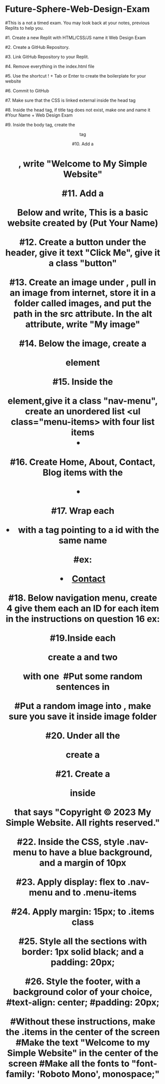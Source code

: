 # Future-Sphere-Web-Design-Exam

#This is a not a timed exam. You may look back at your notes, previous Replits to help you.

#1. Create a new Replit with HTML/CSS/JS name it Web Design Exam

#2. Create a GitHub Repository. 

#3. Link GitHub Repository to your Replit.

#4. Remove everything in the index.html file

#5. Use the shortcut ! + Tab or Enter to create the boilerplate for your website

#6. Commit to GitHub

#7. Make sure that the CSS is linked external inside the head tag

#8. Inside the head tag, if title tag does not exist, make one and name it 
#Your Name + Web Design Exam

#9. Inside the body tag, create the <header> tag

#10. Add a <h1> , write "Welcome to My Simple Website"

#11. Add a <p> Below and write, This is a basic website created by (Put Your Name)

#12. Create a button under the header, give it text "Click Me", give it a class "button"

#13. Create an image under , pull in an image from internet, store it in a folder called images, and put the path in the src attribute. In the alt attribute, write "My image"

#14. Below the image, create a <nav> element

#15. Inside the <nav> element,give it a class "nav-menu", create an unordered list <ul class="menu-items> with four list items <li class="items">

#16. Create Home, About, Contact, Blog items with the <li>

#17. Wrap each <li> with a <a> tag pointing to a id with the same name

#ex: <a href=#Contact><li>Contact</li></a>

#18. Below navigation menu, create 4 <sections> give them each an ID for each item in the instructions on question 16 ex: <section id="Contact"></section>

#19.Inside each <section> create a <h>  and two <p> with one <img>
#Put some random sentences in <p>
#Put a random image into <img>, make sure you save it inside image folder

#20. Under all the <section> create a <footer>

#21. Create a <p> inside <footer> that says "Copyright © 2023 My Simple Website. All rights reserved."

#22. Inside the CSS, style .nav-menu to have a blue background, and a margin of 10px

#23. Apply display: flex to .nav-menu and to .menu-items

#24. Apply margin: 15px; to .items class

#25. Style all the sections with border: 1px solid black; and a padding: 20px;

#26. Style the footer, with a background color of your choice,
#text-align: center;
#padding: 20px;



#Without these instructions, make the .items in the center of the screen
#Make the text "Welcome to my Simple Website" in the center of the screen
#Make all the fonts to "font-family: 'Roboto Mono', monospace;"


